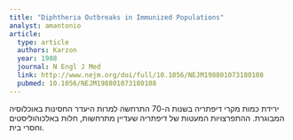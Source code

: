 ```yaml
---
title: "Diphtheria Outbreaks in Immunized Populations"
analyst: amantonio
article:
  type: article
  authors: Karzon
  year: 1988
  journal: N Engl J Med
  link: http://www.nejm.org/doi/full/10.1056/NEJM198801073180108
  pubmed: 10.1056/NEJM198801073180108
---
```


ירידת כמות מקרי דיפתריה בשנות ה-70 התרחשה למרות היעדר החסינות באוכלוסיה המבוגרת.
ההתפרצויות המעטות של דיפתריה שעדיין מתרחשות, חלות באלכוהוליסטים וחסרי בית.
